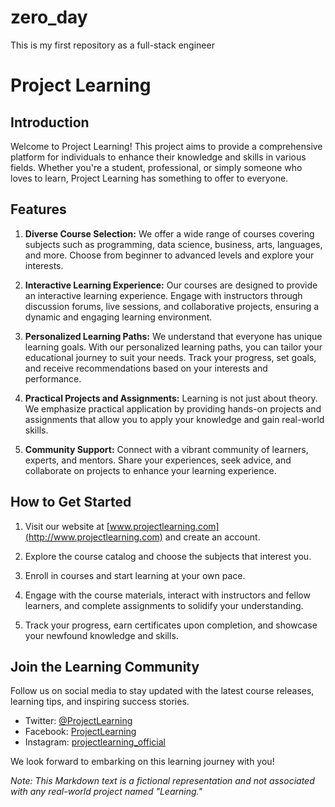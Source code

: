 # zero_day
This is my first repository as a full-stack engineer
# Project Learning

## Introduction
Welcome to Project Learning! This project aims to provide a comprehensive platform for individuals to enhance their knowledge and skills in various fields. Whether you're a student, professional, or simply someone who loves to learn, Project Learning has something to offer to everyone.

## Features
1. **Diverse Course Selection:** We offer a wide range of courses covering subjects such as programming, data science, business, arts, languages, and more. Choose from beginner to advanced levels and explore your interests.

2. **Interactive Learning Experience:** Our courses are designed to provide an interactive learning experience. Engage with instructors through discussion forums, live sessions, and collaborative projects, ensuring a dynamic and engaging learning environment.

3. **Personalized Learning Paths:** We understand that everyone has unique learning goals. With our personalized learning paths, you can tailor your educational journey to suit your needs. Track your progress, set goals, and receive recommendations based on your interests and performance.

4. **Practical Projects and Assignments:** Learning is not just about theory. We emphasize practical application by providing hands-on projects and assignments that allow you to apply your knowledge and gain real-world skills.

5. **Community Support:** Connect with a vibrant community of learners, experts, and mentors. Share your experiences, seek advice, and collaborate on projects to enhance your learning experience.

## How to Get Started
1. Visit our website at [www.projectlearning.com](http://www.projectlearning.com) and create an account.

2. Explore the course catalog and choose the subjects that interest you.

3. Enroll in courses and start learning at your own pace.

4. Engage with the course materials, interact with instructors and fellow learners, and complete assignments to solidify your understanding.

5. Track your progress, earn certificates upon completion, and showcase your newfound knowledge and skills.

## Join the Learning Community
Follow us on social media to stay updated with the latest course releases, learning tips, and inspiring success stories.

- Twitter: [@ProjectLearning](https://twitter.com/ProjectLearning)
- Facebook: [ProjectLearning](https://www.facebook.com/ProjectLearning)
- Instagram: [projectlearning_official](https://www.instagram.com/projectlearning_official)

We look forward to embarking on this learning journey with you!

*Note: This Markdown text is a fictional representation and not associated with any real-world project named "Learning."*
